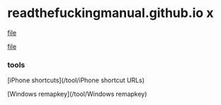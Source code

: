 # readthefuckingmanual.github.io x
[file](/file)

[file](https://g.testc.cn/file)

### tools
[iPhone shortcuts](/tool/iPhone shortcut URLs)

[Windows remapkey](/tool/Windows remapkey)
